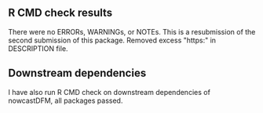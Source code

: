 ## R CMD check results
There were no ERRORs, WARNINGs, or NOTEs. This is a resubmission of the second submission of this package. Removed excess "https:" in DESCRIPTION file.

## Downstream dependencies
I have also run R CMD check on downstream dependencies of nowcastDFM, all packages passed.